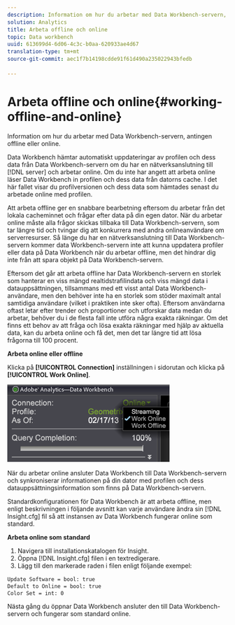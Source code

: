 ```yaml
---
description: Information om hur du arbetar med Data Workbench-servern, antingen offline eller online.
solution: Analytics
title: Arbeta offline och online
topic: Data workbench
uuid: 613699d4-6d06-4c3c-b0aa-620933ae4d67
translation-type: tm+mt
source-git-commit: aec1f7b14198cdde91f61d490a235022943bfedb

---
```



# Arbeta offline och online{#working-offline-and-online}

Information om hur du arbetar med Data Workbench-servern, antingen offline eller online.

Data Workbench hämtar automatiskt uppdateringar av profilen och dess data från Data Workbench-servern om du har en nätverksanslutning till [!DNL server] och arbetar online. Om du inte har angett att arbeta online läser Data Workbench in profilen och dess data från datorns cache. I det här fallet visar du profilversionen och dess data som hämtades senast du arbetade online med profilen.

Att arbeta offline ger en snabbare bearbetning eftersom du arbetar från det lokala cacheminnet och frågar efter data på din egen dator. När du arbetar online måste alla frågor skickas tillbaka till Data Workbench-servern, som tar längre tid och tvingar dig att konkurrera med andra onlineanvändare om serverresurser. Så länge du har en nätverksanslutning till Data Workbench-servern kommer data Workbench-servern inte att kunna uppdatera profiler eller data på Data Workbench när du arbetar offline, men det hindrar dig inte från att spara objekt på Data Workbench-servern.

Eftersom det går att arbeta offline har Data Workbench-servern en storlek som hanterar en viss mängd realtidstrafilindata och viss mängd data i datauppsättningen, tillsammans med ett visst antal Data Workbench-användare, men den behöver inte ha en storlek som stöder maximalt antal samtidiga användare (vilket i praktiken inte sker ofta). Eftersom användarna oftast letar efter trender och proportioner och utforskar data medan du arbetar, behöver du i de flesta fall inte utföra några exakta räkningar. Om det finns ett behov av att fråga och lösa exakta räkningar med hjälp av aktuella data, kan du arbeta online och få det, men det tar längre tid att lösa frågorna till 100 procent.

**Arbeta online eller offline**

Klicka på **[!UICONTROL Connection]** inställningen i sidorutan och klicka på **[!UICONTROL Work Online]**.

![](assets/sidebar_work_online.png)

När du arbetar online ansluter Data Workbench till Data Workbench-servern och synkroniserar informationen på din dator med profilen och dess datauppsättningsinformation som finns på Data Workbench-servern.

Standardkonfigurationen för Data Workbench är att arbeta offline, men enligt beskrivningen i följande avsnitt kan varje användare ändra sin [!DNL Insight.cfg] fil så att instansen av Data Workbench fungerar online som standard.

**Arbeta online som standard**

1. Navigera till installationskatalogen för Insight.
1. Öppna [!DNL Insight.cfg] filen i en textredigerare.
1. Lägg till den markerade raden i filen enligt följande exempel:

```
Update Software = bool: true
Default to Online = bool: true
Color Set = int: 0
```

Nästa gång du öppnar Data Workbench ansluter den till Data Workbench-servern och fungerar som standard online.
